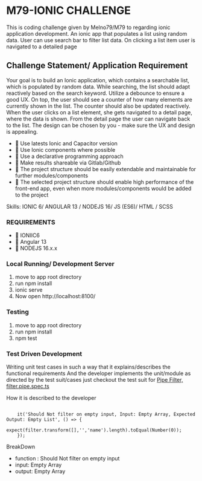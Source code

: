 # M79-IONIC CHALLENGE

This is coding challenge given by Melno79/M79 to regarding ionic application development. An ionic app that populates a list using random data. User can use search bar to filter list data. On clicking a list item user is navigated to a detailed page 

## Challenge Statement/ Application Requirement
Your goal is to build an Ionic application, which contains a searchable list, which is populated by random data.
While searching, the list should adapt reactively based on the search keyword. Utilize a debounce to ensure a good UX.
On top, the user should see a counter of how many elements are currently shown in the list. The counter should also be updated reactively.
When the user clicks on a list element, she gets navigated to a detail page, where the data is shown.
From the detail page the user can navigate back to the list.
The design can be chosen by you - make sure the UX and design is appealing.

- 🔭 Use latests Ionic and Capacitor version
- 🔭 Use Ionic components where possible
- 🔭 Use a declarative programming approach
- 🔭 Make results shareable via Gitlab/Github
- 🔭 The project structure should be easily extendable and maintainable for further modules/components
- 🔭 The selected project structure should enable high performance of the front-end app, even when more modules/components would be
added to the project

Skills: IONIC 6/ ANGULAR 13 / NODEJS 16/ JS (ES6)/ HTML / SCSS

### REQUIREMENTS

- 🔭 IONIIC6
- 🔭 Angular 13
- 🔭 NODEJS 16.x.x


### Local Running/ Development Server

1. move to app root directory
2. run npm install
3. ionic serve
4. Now open http://localhost:8100/



### Testing

1. move to app root directory
2. run npm install
3. npm test

### Test Driven Development

Writing unit test cases in such a way that it explains/describes the functional requirements
And the developer implements the unit/module as directed by the test suit/cases
just checkout the test suit for [Pipe Filter, filter.pipe.spec.ts](https://github.com/khanbalooch/m79-ionic/blob/main/src/app/shared-components/pipes/filter.pipe.spec.ts)

How it is described to the developer

```

    it('Should Not filter on empty input, Input: Empty Array, Expected Output: Empty List', () => {
        expect(filter.transform([],'','name').length).toEqual(Number(0));
    });

```
BreakDown
 * function : Should Not filter on empty input
 * input: Empty Array<User>
 * output: Empty Array<User>

```